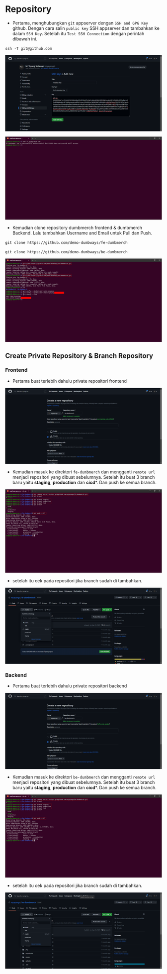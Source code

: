 # Repository

- Pertama, menghubungkan `git` appserver dengan `SSH and GPG Key` github. Dengan cara salin `public key` SSH appserver dan tambahkan ke dalam `SSH Key`. Setelah itu `Test SSH Connection` dengan perintah dibawah ini.

```
ssh -T git@github.com
```
![image](Media/1.png)

![image](Media/2.png)

- Kemudian clone repository dumbmerch frontend & dumbmerch Backend. Lalu tambahkan Username and Email untuk Pull dan Push.

```
git clone https://github.com/demo-dumbways/fe-dumbmerch
```

```
git clone https://github.com/demo-dumbways/be-dumbmerch
```

![image](Media/3.png)

## Create Private Repository & Branch Repository

### Frontend
- Pertama buat terlebih dahulu private repositori frontend

![image](Media/4.png)

- Kemudian masuk ke direktori `fe-dumbmerch` dan mengganti `remote url` menjadi repositori yang dibuat sebelumnya. Setelah itu buat 3 branch baru yaitu **staging**, **production** dan **cicd***. Dan push ke semua branch.

![image](Media/5.png)

- setelah itu cek pada repositori jika branch sudah di tambahkan.

![image](Media/6.png)

### Backend

- Pertama buat terlebih dahulu private repositori backend

![image](Media/7.png)

- Kemudian masuk ke direktori `be-dumbmerch` dan mengganti `remote url` menjadi repositori yang dibuat sebelumnya. Setelah itu buat 3 branch baru yaitu **staging**, **production** dan **cicd***. Dan push ke semua branch.

![image](Media/8.png)

- setelah itu cek pada repositori jika branch sudah di tambahkan.

![image](Media/9.png)

